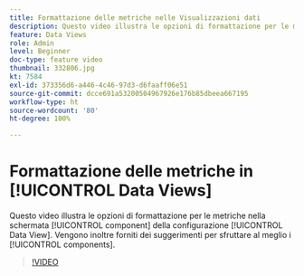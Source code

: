 ```yaml
---
title: Formattazione delle metriche nelle Visualizzazioni dati
description: Questo video illustra le opzioni di formattazione per le metriche nella schermata dei componenti della configurazione Visualizzazione dati. Vengono inoltre forniti suggerimenti per sfruttare al meglio i componenti.
feature: Data Views
role: Admin
level: Beginner
doc-type: feature video
thumbnail: 332806.jpg
kt: 7584
exl-id: 373356d6-a446-4c46-97d3-d6faaff06e51
source-git-commit: dcce691a53200504967926e176b85dbeea667195
workflow-type: ht
source-wordcount: '80'
ht-degree: 100%

---
```


# Formattazione delle metriche in [!UICONTROL Data Views]

Questo video illustra le opzioni di formattazione per le metriche nella schermata [!UICONTROL component] della configurazione [!UICONTROL Data View]. Vengono inoltre forniti dei suggerimenti per sfruttare al meglio i [!UICONTROL components].

>[!VIDEO](https://video.tv.adobe.com/v/332806/?quality=12&learn=on)
